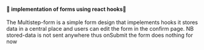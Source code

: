 #### 🚧 implementation of forms using react hooks🚧
The Multistep-form is a simple form design that impelements hooks
it stores data in a central place and users can edit the form in the confirm page.
NB stored-data is not sent anywhere thus onSubmit the form does nothing for now

